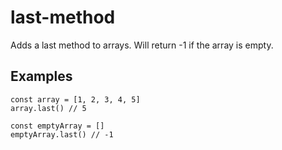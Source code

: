 # last-method

Adds a last method to arrays. Will return -1 if the array is empty.

## Examples
```
const array = [1, 2, 3, 4, 5]
array.last() // 5

const emptyArray = []
emptyArray.last() // -1
```